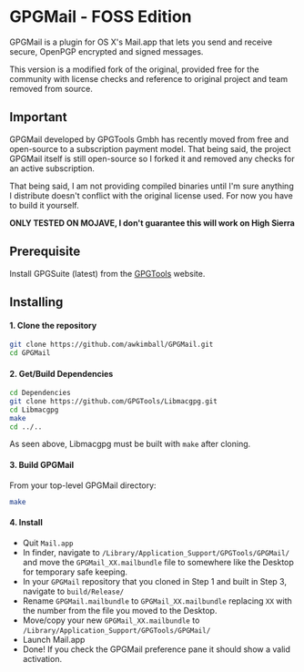 GPGMail - FOSS Edition
=======

GPGMail is a plugin for OS X's Mail.app that lets you send and receive secure, OpenPGP encrypted and signed messages.

This version is a modified fork of the original, provided free for the community with license checks and reference to original project and team removed from source.

Important
-------

GPGMail developed by GPGTools Gmbh has recently moved from free and open-source to a subscription payment model. That being said, the project GPGMail itself is still open-source so I forked it and removed any checks for an active subscription.

That being said, I am not providing compiled binaries until I'm sure anything I distribute doesn't conflict with the original license used. For now you have to build it yourself.

**ONLY TESTED ON MOJAVE, I don't guarantee this will work on High Sierra**


Prerequisite
------------

Install GPGSuite (latest) from the [GPGTools](https://gpgtools.org) website. 


Installing
-----

#### 1. Clone the repository
```bash
git clone https://github.com/awkimball/GPGMail.git
cd GPGMail
```

#### 2. Get/Build Dependencies


```bash
cd Dependencies
git clone https://github.com/GPGTools/Libmacgpg.git
cd Libmacgpg
make
cd ../..
```
As seen above, Libmacgpg must be built with `make` after cloning.

#### 3. Build GPGMail

From your top-level GPGMail directory:

```bash
make
```

#### 4. Install

* Quit `Mail.app`
* In finder, navigate to `/Library/Application_Support/GPGTools/GPGMail/` and move the `GPGMail_XX.mailbundle` file to somewhere like the Desktop for temporary safe keeping. 
* In your `GPGMail` repository that you cloned in Step 1 and built in Step 3, navigate to `build/Release/`
* Rename `GPGMail.mailbundle` to `GPGMail_XX.mailbundle` replacing `XX` with the number from the file you moved to the Desktop.
* Move/copy your new `GPGMail_XX.mailbundle` to `/Library/Application_Support/GPGTools/GPGMail/`
* Launch Mail.app
* Done! If you check the GPGMail preference pane it should show a valid activation.



